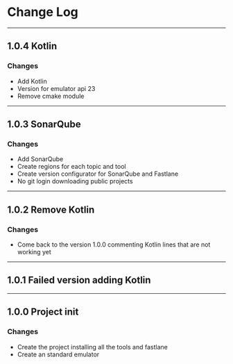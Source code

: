 # Change Log
-----
## 1.0.4 Kotlin
### Changes
* Add Kotlin
* Version for emulator api 23
* Remove cmake module

-----
## 1.0.3 SonarQube
### Changes
* Add SonarQube
* Create regions for each topic and tool
* Create version configurator for SonarQube and Fastlane
* No git login downloading public projects

-----
## 1.0.2 Remove Kotlin
### Changes
* Come back to the version 1.0.0 commenting Kotlin lines that are not working yet

-----
## 1.0.1 Failed version adding Kotlin

----
## 1.0.0 Project init
### Changes
* Create the project installing all the tools and fastlane
* Create an standard emulator